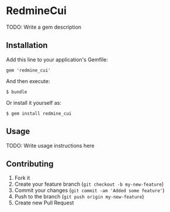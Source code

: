 # RedmineCui

TODO: Write a gem description

## Installation

Add this line to your application's Gemfile:

    gem 'redmine_cui'

And then execute:

    $ bundle

Or install it yourself as:

    $ gem install redmine_cui

## Usage

TODO: Write usage instructions here

## Contributing

1. Fork it
2. Create your feature branch (`git checkout -b my-new-feature`)
3. Commit your changes (`git commit -am 'Added some feature'`)
4. Push to the branch (`git push origin my-new-feature`)
5. Create new Pull Request
